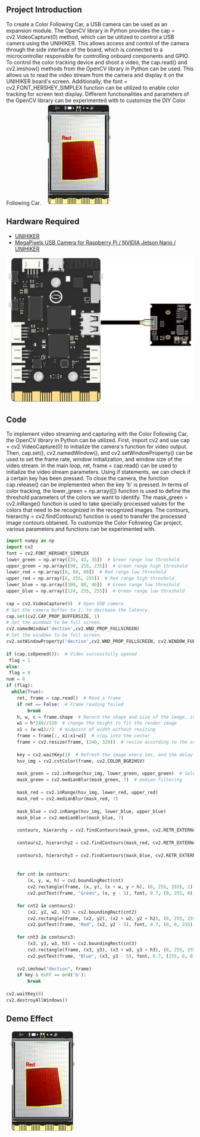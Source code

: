 ## Project Introduction
To create a Color Following Car, a USB camera can be used as an expansion module. 
The OpenCV library in Python provides the cap = cv2.VideoCapture(0) method, which can be utilized to control a USB camera using the UNIHIKER. This allows access and control of the camera through the side interface of the board, which is connected to a microcontroller responsible for controlling onboard components and GPIO.
To control the color tracking device and shoot a video, the cap.read() and cv2.imshow() methods from the OpenCV library in Python can be used. This allows us to read the video stream from the camera and display it on the UNIHIKER board's screen. Additionally, the font = cv2.FONT_HERSHEY_SIMPLEX function can be utilized to enable color tracking for screen text display. Different functionalities and parameters of the OpenCV library can be experimented with to customize the DIY Color Following Car.
![20240801_215948[00h00m04s-00h00m09s].gif](img/6_Color_Following_Car/1722520903525-bdfb4608-5d6a-4ebb-9f27-10da7bdebff7.gif)
## Hardware Required

- [UNIHIKER](https://www.dfrobot.com/product-2691.html)
- [MegaPixels USB Camera for Raspberry Pi / NVIDIA Jetson Nano / UNIHIKER](https://www.dfrobot.com/product-2089.html)

![](img/6_Color_Following_Car/1692675829807-df9e3074-c792-46de-a6cf-32155c10c88b.png)
## Code
To implement video streaming and capturing with the Color Following Car, the OpenCV library in Python can be utilized. First, import cv2 and use cap = cv2.VideoCapture(0) to initialize the camera's function for video output. Then, cap.set(), cv2.namedWindow(), and cv2.setWindowProperty() can be used to set the frame rate, window initialization, and window size of the video stream. In the main loop, ret, frame = cap.read() can be used to initialize the video stream parameters. Using if statements, we can check if a certain key has been pressed. To close the camera, the function cap.release() can be implemented when the key 'b' is pressed. In terms of color tracking, the lower_green = np.array([]) function is used to define the threshold parameters of the colors we want to identify. The mask_green = cv2.inRange() function is used to take specially processed values for the colors that need to be recognized in the recognized images. The contours, hierarchy = cv2.findContours() function is used to transfer the processed image contours obtained. To customize the Color Following Car project, various parameters and functions can be experimented with.
```python
import numpy as np
import cv2
font = cv2.FONT_HERSHEY_SIMPLEX
lower_green = np.array([35, 43, 35])  # Green range low threshold
upper_green = np.array([90, 255, 235])  # Green range high threshold
lower_red = np.array([0, 60, 60])  # Red range low threshold
upper_red = np.array([6, 255, 255])  # Red range high threshold
lower_blue = np.array([100, 80, 46])  # Green range low threshold
upper_blue = np.array([124, 255, 255])  # Green range low threshold 

cap = cv2.VideoCapture(0)  # Open USB camera
# Set the camera buffer to 1, to decrease the latency.
cap.set(cv2.CAP_PROP_BUFFERSIZE, 1) 
# Set the windows to be full screen.
cv2.namedWindow('dection',cv2.WND_PROP_FULLSCREEN) 
# Set the windows to be full screen.
cv2.setWindowProperty('dection',cv2.WND_PROP_FULLSCREEN, cv2.WINDOW_FULLSCREEN) 

if (cap.isOpened()):  # Video successfully opened
 flag = 1
else:
 flag = 0
num = 0
if (flag):
  while(True):
    ret, frame = cap.read()  # Read a frame
    if ret == False:  # Frame reading failed
        break
    h, w, c = frame.shape  # Record the shape and size of the image, including height, width, and channel
    w1 = h*240//320  # change the height to fit the render image
    x1 = (w-w1)//2  # midpoint of width without resizing
    frame = frame[:, x1:x1+w1]  # crop into the center
    frame = cv2.resize(frame, (240, 320))  # resize according to the screen keeping the aspect ratio
    
    key = cv2.waitKey(1)  # Refresh the image every 1ms, and the delay cannot be 0, otherwise the read result will be a static frame
    hsv_img = cv2.cvtColor(frame, cv2.COLOR_BGR2HSV)   
      
    mask_green = cv2.inRange(hsv_img, lower_green, upper_green)  # Select based on color range
    mask_green = cv2.medianBlur(mask_green, 7)  # median filtering 
      
    mask_red = cv2.inRange(hsv_img, lower_red, upper_red) 
    mask_red = cv2.medianBlur(mask_red, 7)
      
    mask_blue = cv2.inRange(hsv_img, lower_blue, upper_blue)
    mask_blue = cv2.medianBlur(mask_blue, 7)

    contours, hierarchy = cv2.findContours(mask_green, cv2.RETR_EXTERNAL, cv2.CHAIN_APPROX_NONE)
    
    contours2, hierarchy2 = cv2.findContours(mask_red, cv2.RETR_EXTERNAL, cv2.CHAIN_APPROX_NONE)
    
    contours3, hierarchy3 = cv2.findContours(mask_blue, cv2.RETR_EXTERNAL, cv2.CHAIN_APPROX_NONE)
    

    for cnt in contours:
        (x, y, w, h) = cv2.boundingRect(cnt)
        cv2.rectangle(frame, (x, y), (x + w, y + h), (0, 255, 255), 2)
        cv2.putText(frame, "Green", (x, y - 5), font, 0.7, (0, 255, 0), 2)

    for cnt2 in contours2:
        (x2, y2, w2, h2) = cv2.boundingRect(cnt2)
        cv2.rectangle(frame, (x2, y2), (x2 + w2, y2 + h2), (0, 255, 255), 2)
        cv2.putText(frame, "Red", (x2, y2 - 5), font, 0.7, (0, 0, 255), 2)

    for cnt3 in contours3:
        (x3, y3, w3, h3) = cv2.boundingRect(cnt3)
        cv2.rectangle(frame, (x3, y3), (x3 + w3, y3 + h3), (0, 255, 255), 2)
        cv2.putText(frame, "Blue", (x3, y3 - 5), font, 0.7, (255, 0, 0), 2)
        
    cv2.imshow("dection", frame)
    if key & 0xFF == ord('b'):
        break

cv2.waitKey(0)
cv2.destroyAllWindows()
```
## Demo Effect
![20240801_215948[00h00m04s-00h00m09s].gif](img/6_Color_Following_Car/1722520924507-36034f34-ef0c-4519-9c2c-741f6a5c0b3e.gif)
